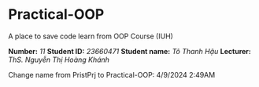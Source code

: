 # Practical-OOP
A place to save code learn from OOP Course (IUH)

**Number:** *11*
**Student ID:** *23660471*
**Student name:** *Tô Thanh Hậu*
**Lecturer:** *ThS. Nguyễn Thị Hoàng Khánh*



Change name from PristPrj to Practical-OOP: 4/9/2024 2:49AM
